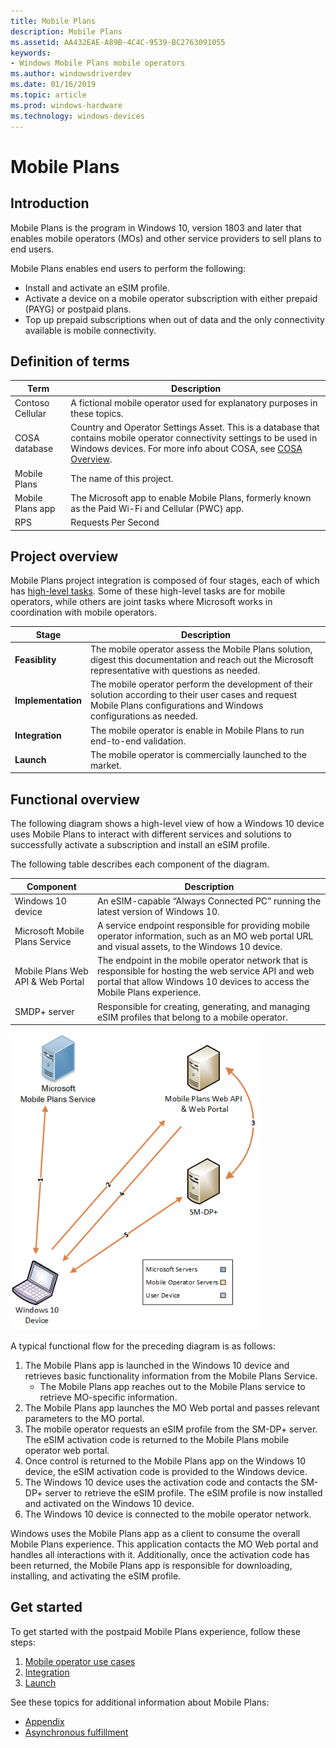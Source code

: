 ```yaml
---
title: Mobile Plans
description: Mobile Plans
ms.assetid: AA432EAE-A89B-4C4C-9539-BC2763091055
keywords:
- Windows Mobile Plans mobile operators
ms.author: windowsdriverdev
ms.date: 01/16/2019
ms.topic: article
ms.prod: windows-hardware
ms.technology: windows-devices
---
```


# Mobile Plans

## Introduction

Mobile Plans is the program in Windows 10, version 1803 and later that enables mobile operators (MOs) and other service providers to sell plans to end users.

Mobile Plans enables end users to perform the following:

- Install and activate an eSIM profile.
- Activate a device on a mobile operator subscription with either prepaid (PAYG) or postpaid plans.
- Top up prepaid subscriptions when out of data and the only connectivity available is mobile connectivity.

## Definition of terms

| Term | Description |
| --- | --- |
| Contoso Cellular | A fictional mobile operator used for explanatory purposes in these topics. |
| COSA database | Country and Operator Settings Asset. This is a database that contains mobile operator connectivity settings to be used in Windows devices. For more info about COSA, see [COSA Overview](cosa-overview.md). |
| Mobile Plans | The name of this project. |
| Mobile Plans app | The Microsoft app to enable Mobile Plans, formerly known as the Paid Wi-Fi and Cellular (PWC) app. |
| RPS | Requests Per Second |

## Project overview

Mobile Plans project integration is composed of four stages, each of which has [high-level tasks](mobile-plans-appendix.md#high-level-integration-schedule). Some of these high-level tasks are for mobile operators, while others are joint tasks where Microsoft works in coordination with mobile operators.

| Stage | Description |
| --- | --- |
| **Feasiblity** | The mobile operator assess the Mobile Plans solution, digest this documentation and reach out the Microsoft representative with questions as needed. |
| **Implementation** | The mobile operator perform the development of their solution according to their user cases and request Mobile Plans configurations and Windows configurations as needed. |
| **Integration** | The mobile operator is enable in Mobile Plans to run end-to-end validation. |
| **Launch** | The mobile operator is commercially launched to the market. |

## Functional overview

The following diagram shows a high-level view of how a Windows 10 device uses Mobile Plans to interact with different services and solutions to successfully activate a subscription and install an eSIM profile.

The following table describes each component of the diagram.

| Component | Description |
| --- | --- |
| Windows 10 device | An eSIM-capable “Always Connected PC” running the latest version of Windows 10. |
| Microsoft Mobile Plans Service | A service endpoint responsible for providing mobile operator information, such as an MO web portal URL and visual assets, to the Windows 10 device. |
| Mobile Plans Web API & Web Portal | The endpoint in the mobile operator network that is responsible for hosting the web service API and web portal that allow Windows 10 devices to access the Mobile Plans experience. |
| SMDP+ server | Responsible for creating, generating, and managing eSIM profiles that belong to a mobile operator. |

<img src="images/mobile_plans_functional_overview.png" alt="Mobile Plans functional overview" title="Mobile Plans functional overview" width="400" />

A typical functional flow for the preceding diagram is as follows:

1. The Mobile Plans app is launched in the Windows 10 device and retrieves basic functionality information from the Mobile Plans Service.
   - The Mobile Plans app reaches out to the Mobile Plans service to retrieve MO-specific information.
2. The Mobile Plans app launches the MO Web portal and passes relevant parameters to the MO portal.
3. The mobile operator requests an eSIM profile from the SM-DP+ server. The eSIM activation code is returned to the Mobile Plans mobile operator web portal.
4. Once control is returned to the Mobile Plans app on the Windows 10 device, the eSIM activation code is provided to the Windows device.
5. The Windows 10 device uses the activation code and contacts the SM-DP+ server to retrieve the eSIM profile. The eSIM profile is now installed and activated on the Windows 10 device.
6. The Windows 10 device is connected to the mobile operator network.

Windows uses the Mobile Plans app as a client to consume the overall Mobile Plans experience. This application contacts the MO Web portal and handles all interactions with it. Additionally, once the activation code has been returned, the Mobile Plans app is responsible for downloading, installing, and activating the eSIM profile.

## Get started

To get started with the postpaid Mobile Plans experience, follow these steps:

1. [Mobile operator use cases](mobile-plans-userCases.md)
2. [Integration](mobile-plans-integration.md)
3. [Launch](mobile-plans-launch.md)

See these topics for additional information about Mobile Plans:

- [Appendix](mobile-plans-appendix.md)
- [Asynchronous fulfillment](mobile-plans-asynchronous-fulfillment.md)